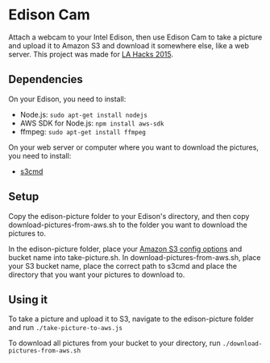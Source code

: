 # Edison Cam
Attach a webcam to your Intel Edison, then use Edison Cam to take a picture and upload it to Amazon S3 and download it somewhere else, like a web server. This project was made for [LA Hacks 2015](http://lahacks.com/). 

## Dependencies
On your Edison, you need to install:
- Node.js: `sudo apt-get install nodejs`
- AWS SDK for Node.js: `npm install aws-sdk`
- ffmpeg: `sudo apt-get install ffmpeg`

On your web server or computer where you want to download the pictures, you need to install:
- [s3cmd](http://s3tools.org/s3cmd)

## Setup
Copy the edison-picture folder to your Edison's directory, and then copy download-pictures-from-aws.sh to the folder you want to download the pictures to.

In the edison-picture folder, place your [Amazon S3 config options](http://docs.aws.amazon.com/AWSJavaScriptSDK/guide/node-configuring.html) and bucket name into take-picture.sh. In download-pictures-from-aws.sh, place your S3 bucket name, place the correct path to s3cmd and place the directory that you want your pictures to download to.

## Using it
To take a picture and upload it to S3, navigate to the edison-picture folder and run `./take-picture-to-aws.js`

To download all pictures from your bucket to your directory, run `./download-pictures-from-aws.sh`

